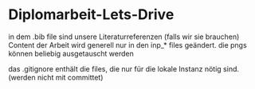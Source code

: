 # Diplomarbeit-Lets-Drive

in dem .bib file sind unsere Literaturreferenzen (falls wir sie brauchen)
Content der Arbeit wird generell nur in den inp_* files geändert.
die pngs können beliebig ausgetauscht werden

das .gitignore enthält die files, die nur für die lokale Instanz nötig sind. (werden nicht mit committet)